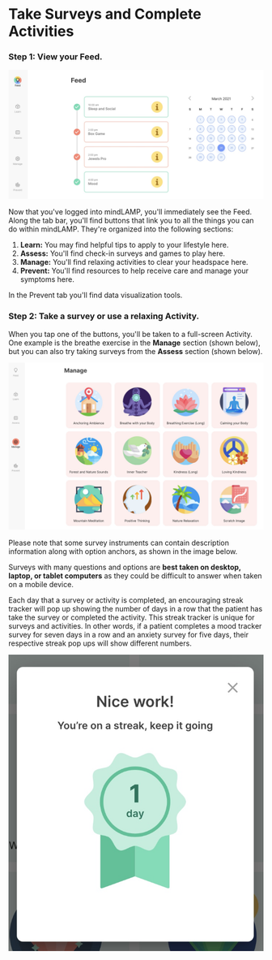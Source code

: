 # Take Surveys and Complete Activities

### Step 1: View your Feed.

![](../../../05-start_here/06-activities/assets/feed.jpg)

Now that you've logged into mindLAMP, you'll immediately see the Feed. Along the tab bar, you'll find buttons that link you to all the things you can do within mindLAMP. They're organized into the following sections:

1. **Learn:** You may find helpful tips to apply to your lifestyle here.
2. **Assess:** You'll find check-in surveys and games to play here.
3. **Manage:** You'll find relaxing activities to clear your headspace here.
4. **Prevent:** You'll find resources to help receive care and manage your symptoms here.

In the Prevent tab you'll find data visualization tools.

### Step 2: Take a survey or use a relaxing Activity.

When you tap one of the buttons, you'll be taken to a full-screen Activity. One example is the breathe exercise in the **Manage** section (shown below), but you can also try taking surveys from the **Assess** section (shown below). 

![](../../../05-start_here/06-activities/assets/manage.jpg)

Please note that some survey instruments can contain description information along with option anchors, as shown in the image below. 

Surveys with many questions and options are **best taken on desktop, laptop, or tablet computers** as they could be difficult to answer when taken on a mobile device. 

Each day that a survey or activity is completed, an encouraging streak tracker will pop up showing the number of days in a row that the patient has take the survey or completed the activity. This streak tracker is unique for surveys and activities. In other words, if a patient completes a mood tracker survey for seven days in a row and an anxiety survey for five days, their respective streak pop ups will show different numbers.

![](../../../05-start_here/06-activities/assets/streak.jpg)
